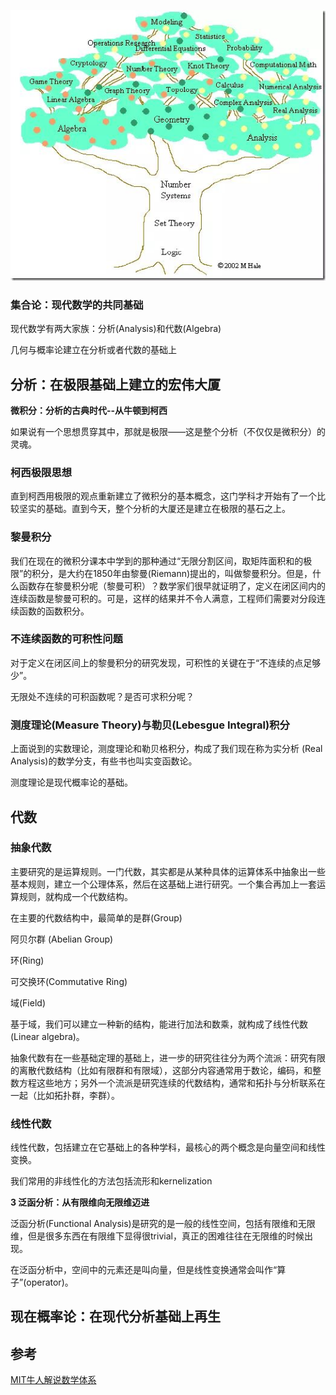 



![](images/数学树.jpg)



### **集合论**：现代数学的共同基础



现代数学有两大家族：分析(Analysis)和代数(Algebra)



几何与概率论建立在分析或者代数的基础上

## **分析**：在极限基础上建立的宏伟大厦



**微积分：分析的古典时代--从牛顿到柯西**



如果说有一个思想贯穿其中，那就是极限——这是整个分析（不仅仅是微积分）的灵魂。



### 柯西极限思想



直到柯西用极限的观点重新建立了微积分的基本概念，这门学科才开始有了一个比较坚实的基础。直到今天，整个分析的大厦还是建立在极限的基石之上。

### 黎曼积分



我们在现在的微积分课本中学到的那种通过“无限分割区间，取矩阵面积和的极限”的积分，是大约在1850年由黎曼(Riemann)提出的，叫做黎曼积分。但是，什么函数存在黎曼积分呢（黎曼可积）？数学家们很早就证明了，定义在闭区间内的连续函数是黎曼可积的。可是，这样的结果并不令人满意，工程师们需要对分段连续函数的函数积分。

### 不连续函数的可积性问题

对于定义在闭区间上的黎曼积分的研究发现，可积性的关键在于“不连续的点足够少”。



无限处不连续的可积函数呢？是否可求积分呢？

### 测度理论(Measure Theory)与勒贝(Lebesgue Integral)积分

上面说到的实数理论，测度理论和勒贝格积分，构成了我们现在称为实分析 (Real Analysis)的数学分支，有些书也叫实变函数论。



测度理论是现代概率论的基础。



## 代数

### 抽象代数

主要研究的是运算规则。一门代数，其实都是从某种具体的运算体系中抽象出一些基本规则，建立一个公理体系，然后在这基础上进行研究。一个集合再加上一套运算规则，就构成一个代数结构。



在主要的代数结构中，最简单的是群(Group)

阿贝尔群 (Abelian Group)

环(Ring)

可交换环(Commutative Ring)

域(Field)

基于域，我们可以建立一种新的结构，能进行加法和数乘，就构成了线性代数(Linear algebra)。



抽象代数有在一些基础定理的基础上，进一步的研究往往分为两个流派：研究有限的离散代数结构（比如有限群和有限域），这部分内容通常用于数论，编码，和整数方程这些地方；另外一个流派是研究连续的代数结构，通常和拓扑与分析联系在 一起（比如拓扑群，李群）。



### 线性代数

线性代数，包括建立在它基础上的各种学科，最核心的两个概念是向量空间和线性变换。



我们常用的非线性化的方法包括流形和kernelization



**3 泛函分析：从有限维向无限维迈进**



泛函分析(Functional Analysis)是研究的是一般的线性空间，包括有限维和无限维，但是很多东西在有限维下显得很trivial，真正的困难往往在无限维的时候出现。



在泛函分析中，空间中的元素还是叫向量，但是线性变换通常会叫作“算子”(operator)。



## 现在概率论：在现代分析基础上再生







## 参考



[MIT牛人解说数学体系](https://zhuanlan.zhihu.com/p/89819302)

